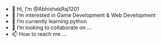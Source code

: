 - 👋 Hi, I’m @AbhishekRaj1201
- 👀 I’m interested in Game Development & Web Development
- 🌱 I’m currently learning python
- 💞️ I’m looking to collaborate on ...
- 📫 How to reach me ...

<!---
AbhishekRaj1201/AbhishekRaj1201 is a ✨ special ✨ repository because its `README.md` (this file) appears on your GitHub profile.
You can click the Preview link to take a look at your changes.
--->

